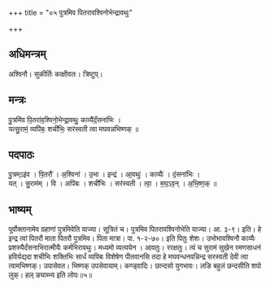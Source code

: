+++
title = "०५ पुत्रमिव पितरावश्विनोभेन्द्रावथुः"

+++
## अधिमन्त्रम्
अश्विनौ। सुकीर्तिः काक्षीवतः। त्रिष्टुप्।

## मन्त्रः
पु॒त्रमि॑व पि॒तरा॑व॒श्विनो॒भेन्द्रा॒वथुः॒ काव्यै॑र्दं॒सना॑भिः ।  
यत्सु॒रामं॒ व्यपि॑बः॒ शची॑भिः॒ सर॑स्वती त्वा मघवन्नभिष्णक् ॥

## पदपाठः
पु॒त्रम्ऽइ॑व । पि॒तरौ॑ । अ॒श्विना॑ । उ॒भा । इन्द्र॑ । आ॒वथुः॑ । काव्यैः॑ । दं॒सना॑भिः ।  
यत् । सु॒राम॑म् । वि । अपि॑बः । शची॑भिः । सर॑स्वती । त्वा॒ । म॒घ॒ऽव॒न् । अ॒भि॒ष्ण॒क् ॥

## भाष्यम्
पूर्वोक्तानामेव ग्रहाणां पुत्रमिवेति याज्या। सूत्रितं च। पुत्रमिव पितरावश्विनोभेति याज्या। आ. ३-९। इति। हे इन्द्र त्वां पितरौ माता पितरौ पुत्रमिव। पिता मात्रा। पा. १-२-७०। इति पितुः शेशः। उभोभावश्विनौ काव्यैः प्रशस्यैर्दंसनाभिरात्मीयैः कर्मभिरावथुः। मध्यमो व्यत्ययेन । आवतुः। ररक्षतुः। त्वं च सुरामं सुखेन रमणसाधनं हविर्यद्यदा शचीभिः शक्तिभिः सार्धं व्यपिबः विशेषेण पीतवानसि तदा हे मघवन्धनवन्निन्द्र सरस्वती देवी त्वा त्वामभिष्णक्। उपासेवत। भिष्णक् उपसेवायाम्। कण्ड्वादिः। छान्दसो युगभावः। लङि बहुलं छन्दसीति शपो लुक्। हल् ङ्याब्भ्य इति लोपः॥५॥